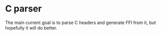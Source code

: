 
# C parser
The main current goal is to parse C headers and generate FFI from it, but hopefully it will do
better.
